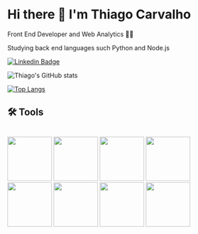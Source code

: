 # Hi there 👋 I'm Thiago Carvalho

Front End Developer and Web Analytics 👨‍💻

Studying back end languages such Python and Node.js

[![Linkedin Badge](https://img.shields.io/badge/-LinkedIn-blue?style=flat-square&logo=Linkedin&logoColor=white&link=https://www.linkedin.com/in/thiagohcarvalho/)](https://www.linkedin.com/in/thiagohcarvalho/)

![Thiago's GitHub stats](https://github-readme-stats.vercel.app/api?username=thh-carvalho&show_icons=true&theme=chartreuse-dark)

[![Top Langs](https://github-readme-stats.vercel.app/api/top-langs/?username=thh-carvalho&layout=compact&theme=chartreuse-dark)](https://github.com/thh-carvalho/github-readme-stats)

## 🛠 Tools

<div style="display: inline_block"><br>
    <img src="https://cdn.jsdelivr.net/gh/devicons/devicon/icons/javascript/javascript-original.svg" style="width: 100px; heigth: 100px;" />
    <img src="https://cdn.jsdelivr.net/gh/devicons/devicon/icons/html5/html5-original.svg" style="width: 100px; heigth: 100px;" />
    <img src="https://cdn.jsdelivr.net/gh/devicons/devicon/icons/css3/css3-original.svg" style="width: 100px; heigth: 100px;" />
    <img src="https://cdn.jsdelivr.net/gh/devicons/devicon/icons/react/react-original.svg" style="width: 100px; heigth: 100px;" />
    <img src="https://cdn.jsdelivr.net/gh/devicons/devicon/icons/python/python-original.svg" style="width: 100px; heigth: 100px;" />
    <img src="https://cdn.jsdelivr.net/gh/devicons/devicon/icons/java/java-original.svg" style="width: 100px; heigth: 100px;" />
    <img src="https://cdn.jsdelivr.net/gh/devicons/devicon/icons/flask/flask-original.svg" style="width: 100px; heigth: 100px;" />
    <img src="https://cdn.jsdelivr.net/gh/devicons/devicon/icons/nodejs/nodejs-original.svg" style="width: 100px; heigth: 100px;" />
</div>
